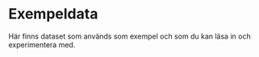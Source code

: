 # Exempeldata

Här finns dataset som används som exempel och som du kan läsa in och experimentera med.